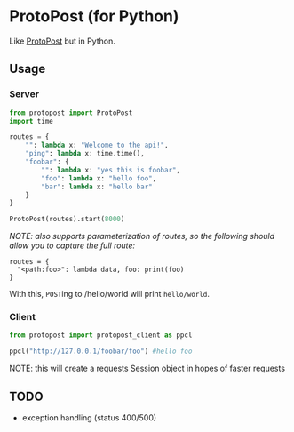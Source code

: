 # ProtoPost (for Python)

Like [ProtoPost](https://github.com/tehzevo/protopost) but in Python.

## Usage
### Server
```python
from protopost import ProtoPost
import time

routes = {
    "": lambda x: "Welcome to the api!",
    "ping": lambda x: time.time(),
    "foobar": {
        "": lambda x: "yes this is foobar",
        "foo": lambda x: "hello foo",
        "bar": lambda x: "hello bar"
    }
}

ProtoPost(routes).start(8000)
```

*NOTE: also supports parameterization of routes, so the following should allow you to capture the full route:*
```
routes = {
  "<path:foo>": lambda data, foo: print(foo)
}
```
With this, `POST`ing to /hello/world will print `hello/world`.

### Client
```python
from protopost import protopost_client as ppcl

ppcl("http://127.0.0.1/foobar/foo") #hello foo
```
NOTE: this will create a requests Session object in hopes of faster requests

## TODO
* exception handling (status 400/500)
